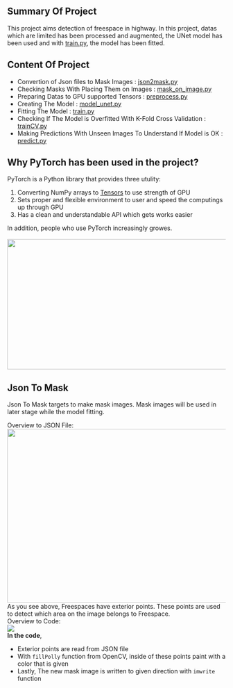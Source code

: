 ## Summary Of Project
This project aims detection of freespace in highway. In this project, datas which are limited has been processed and augmented, the UNet model has been used and with [train.py](https://github.com/YusufSonmezz/FordStaj1/blob/main/src/train.py), the model has been fitted.

## Content Of Project
* Convertion of Json files to Mask Images     : [json2mask.py](https://github.com/YusufSonmezz/FordStaj1/blob/main/src/json2mask.py)
* Checking Masks With Placing Them on Images : [mask_on_image.py](https://github.com/YusufSonmezz/FordStaj1/blob/main/src/mask_on_image.py)
* Preparing Datas to GPU supported Tensors : [preprocess.py](https://github.com/YusufSonmezz/FordStaj1/blob/main/src/preprocess.py)
* Creating The Model : [model_unet.py](https://github.com/YusufSonmezz/FordStaj1/blob/main/src/model_unet.py)
* Fitting The Model : [train.py](https://github.com/YusufSonmezz/FordStaj1/blob/main/src/train.py)
* Checking If The Model is Overfitted With K-Fold Cross Validation : [trainCV.py](https://github.com/YusufSonmezz/FordStaj1/blob/main/src/trainCV.py)
* Making Predictions With Unseen Images To Understand If Model is OK : [predict.py](https://github.com/YusufSonmezz/FordStaj1/blob/main/src/predict.py)

## Why PyTorch has been used in the project?
PyTorch is a Python library that provides three utulity:

1. Converting NumPy arrays to [Tensors](https://pytorch.org/docs/stable/tensors.html) to use strength of GPU
2. Sets proper and flexible environment to user and speed the computings up through GPU
3. Has a clean and understandable API which gets works easier

In addition, people who use PyTorch increasingly growes.
<br><br>
<img src = "https://github.com/YusufSonmezz/FordStaj1/blob/main/Intern%20Images/pytorchvstensorflow.png" width = "600" height = "300">

## Json To Mask
Json To Mask targets to make mask images. Mask images will be used in later stage while the model fitting.

Overview to JSON File: 
<br>
<img src = "https://github.com/YusufSonmezz/FordStaj1/blob/main/Intern%20Images/Ekran%20g%C3%B6r%C3%BCnt%C3%BCs%C3%BC%202021-10-03%20165648.png" width = "600" height = "400">
<br>
As you see above, Freespaces have exterior points. These points are used to detect which area on the image belongs to Freespace. <br>
Overview to Code:
<br>
<img src = "https://github.com/YusufSonmezz/FordStaj1/blob/main/Intern%20Images/jsontomask.png">
<br>
**In the code**, 
- Exterior points are read from JSON file
- With `fillPolly` function from OpenCV, inside of these points paint with a color that is given
- Lastly, The new mask image is written to given direction with `imwrite` function

